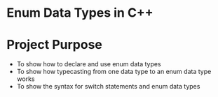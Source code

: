 # Enum Data Types in C++

# Project Purpose

* To show how to declare and use enum data types
* To show how typecasting from one data type to an enum data type works
* To show the syntax for switch statements and enum data types